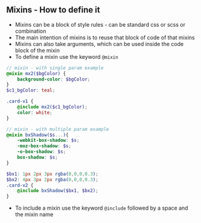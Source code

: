 
## Mixins - How to define it
- Mixins can be a block of style rules - can be standard css or scss or combination
- The main intention of mixins is to reuse that block of code of that mixins
- Mixins can also take arguments, which can be used inside the code block of the mixin
- To define a mixin use the keyword `@mixin`

```scss
// mixin - with single param example
@mixin mx2($bgColor) {
    background-color: $bgColor;
}
$c1_bgColor: teal;

.card-v1 {
    @include mx2($c1_bgColor);
    color: white;
}

// mixin - with multiple param example
@mixin bxShadow($s...){
    -webkit-box-shadow: $s;
    -moz-box-shadow: $s;
    -o-box-shadow: $s;
    box-shadow: $s;
}

$bx1: 1px 2px 3px rgba(0,0,0,0.3);
$bx2: 4px 3px 2px rgba(0,0,0,0.3);
.card-v2 {
    @include bxShadow($bx1, $bx2);
}
```
- To include a mixin use the keyword `@include` followed by a space and the mixin name